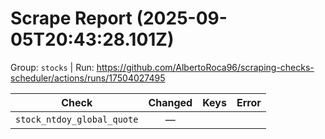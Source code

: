 # Scrape Report (2025-09-05T20:43:28.101Z)

Group: `stocks`  |  Run: https://github.com/AlbertoRoca96/scraping-checks-scheduler/actions/runs/17504027495

| Check | Changed | Keys | Error |
|---|:---:|:--|:--|
| `stock_ntdoy_global_quote` | — |  |  |
